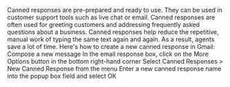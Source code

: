 Canned responses are pre-prepared and ready to use. They can be used in customer support tools such as live chat or email. Canned responses are often used for greeting customers and addressing frequently asked questions about a business. 
Canned responses help reduce the repetitive, manual work of typing the same text again and again. As a result, agents save a lot of time. 
Here's how to create a new canned response in Gmail:
Compose a new message
In the email response box, click on the More Options button in the bottom right-hand corner
Select Canned Responses > New Canned Response from the menu
Enter a new canned response name into the popup box field and select OK 
